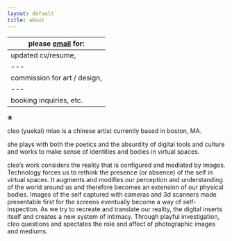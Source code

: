 ```yaml
---
layout: default
title: about
---
```

>>>
|please [email](mailto:yuekaim@gmail.com) for:|
|---|
|updated cv/resume,|
|---|
|commission for art / design,|
|---|
|booking inquiries, etc.|


❀

cleo (yuekai) miao is a chinese artist currently based in boston, MA. 

she plays with both the poetics and the absurdity of digital tools and culture and works to make sense of identities and bodies in virtual spaces. 

cleo’s work considers the reality that is configured and mediated by images. Technology forces us to rethink the presence (or absence) of the self in virtual spaces. It augments and modifies our perception and understanding of the world around us and therefore becomes an extension of our physical bodies. Images of the self captured with cameras and 3d scanners made presentable first for the screens eventually become a way of self-inspection. As we try to recreate and translate our reality, the digital inserts itself and creates a new system of intimacy. Through playful investigation, cleo questions and spectates the role and affect of photographic images and mediums.

